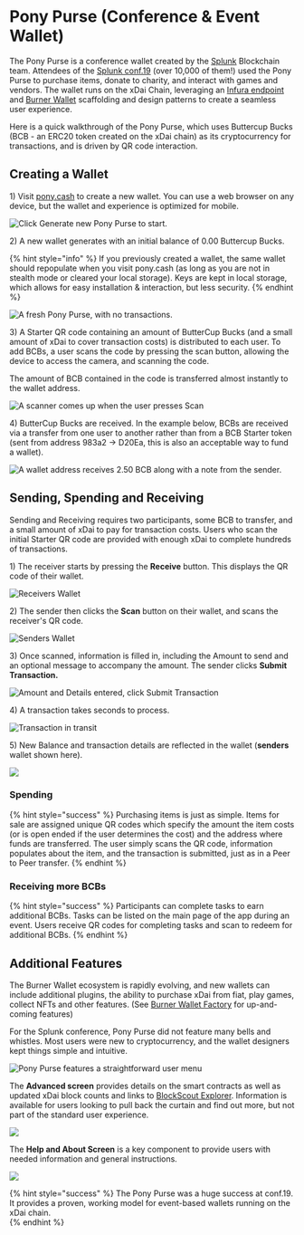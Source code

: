 # Pony Purse \(Conference & Event Wallet\)

The Pony Purse is a conference wallet created by the [Splunk](https://www.splunk.com/) Blockchain team. Attendees of the [Splunk conf.19](splunk-conference-non-crypto-conference.md) \(over 10,000 of them!\) used the Pony Purse to purchase items, donate to charity, and interact with games and vendors. The wallet runs on the xDai Chain, leveraging an [Infura endpoint](https://blog.infura.io/infura-brings-scale-to-splunk-xdai-pop-up-cryptocurrency-ab53eda62320) and [Burner Wallet](../../../for-users/wallets/burner-wallet.md) scaffolding and design patterns to create a seamless user experience. 

Here is a quick walkthrough of the Pony Purse, which uses Buttercup Bucks \(BCB - an ERC20 token created on the xDai chain\) as its cryptocurrency for transactions, and is driven by QR code interaction.

## Creating a Wallet

1\) Visit  [pony.cash](https://pony.cash) to create a new wallet. You can use a web browser on any device, but the wallet and experience is optimized for mobile. 

![Click Generate new Pony Purse to start.](../../../.gitbook/assets/bb1.png)

2\) A new wallet generates with an initial balance of 0.00 Buttercup Bucks.

{% hint style="info" %}
If you previously created a wallet, the same wallet should repopulate when you visit pony.cash \(as long as you are not in stealth mode or cleared your local storage\). Keys are kept in local storage,  which allows for easy installation & interaction, but less security.
{% endhint %}

![A fresh Pony Purse, with no transactions.](../../../.gitbook/assets/bcb2.png)

3\) A Starter QR code containing an amount of ButterCup Bucks \(and a small amount of xDai to cover transaction costs\) is distributed to each user. To add BCBs, a user scans the code by pressing the scan button, allowing the device to access the camera, and scanning the code. 

The amount of BCB contained in the code is transferred almost instantly to the wallet address. 

![A scanner comes up when the user presses Scan](../../../.gitbook/assets/qr.png)

4\)  ButterCup Bucks are received. In the example below, BCBs are received via a transfer from one user to another rather than from a BCB Starter token \(sent from address 983a2 -&gt; D20Ea, this is also an acceptable way to fund a wallet\). 

![A wallet address receives 2.50 BCB along with a note from the sender.](../../../.gitbook/assets/bcb-3.png)

## Sending, Spending and Receiving

Sending and Receiving requires two participants, some BCB to transfer, and a small amount of xDai to pay for transaction costs. Users who scan the initial Starter QR code are provided with enough xDai to complete hundreds of transactions.

1\) The receiver starts by pressing the **Receive** button. This displays the QR code of their wallet.

![Receivers Wallet](../../../.gitbook/assets/bcb4.png)

2\) The sender then clicks the **Scan** button on their wallet, and scans the receiver's QR code. 

![Senders Wallet](../../../.gitbook/assets/qr.png)

3\) Once scanned, information is filled in, including the Amount to send and an optional message to accompany the amount. The sender clicks **Submit Transaction.**

![Amount and Details entered, click Submit Transaction](../../../.gitbook/assets/send-1.png)

4\) A transaction takes seconds to process.

![Transaction in transit](../../../.gitbook/assets/processing.png)

5\) New Balance and transaction details are reflected in the wallet \(**senders** wallet shown here\).

![](../../../.gitbook/assets/check_wallet.png)

### Spending

{% hint style="success" %}
Purchasing items is just as simple. Items for sale are assigned unique QR codes which specify the amount the item costs \(or is open ended if the user determines the cost\) and the address where funds are transferred. The user simply scans the QR code, information populates about the item, and the transaction is submitted, just as in a Peer to Peer transfer. 
{% endhint %}

### Receiving more BCBs

{% hint style="success" %}
Participants can complete tasks to earn additional BCBs. Tasks can be listed on the main page of the app during an event. Users receive QR codes for completing tasks and scan to redeem for additional BCBs.
{% endhint %}

## Additional Features

The Burner Wallet ecosystem is rapidly evolving, and new wallets can include additional plugins, the ability to purchase xDai from fiat, play games, collect NFTs and other features. \(See [Burner Wallet Factory](../../../for-developers/burner-wallet-factory/) for up-and-coming features\) 

For the Splunk conference, Pony Purse did not feature many bells and whistles. Most users were new to cryptocurrency, and the wallet designers kept things simple and intuitive.  

![Pony Purse features a straightforward user menu](../../../.gitbook/assets/simple-menu.png)

The **Advanced screen** provides details on the smart contracts as well as updated xDai block counts and links to [BlockScout Explorer](https://blockscout.com/poa/xdai/). Information is available for users looking to pull back the curtain and find out more, but not part of the standard user experience.

![](../../../.gitbook/assets/advanced-menu.png)

The **Help and About Screen** is a key component to provide users with needed information and general instructions. 

![](../../../.gitbook/assets/help-and-about.png)

{% hint style="success" %}
The Pony Purse was a huge success at conf.19.  It provides a proven, working model for event-based wallets running on the xDai chain.  
{% endhint %}



### 



